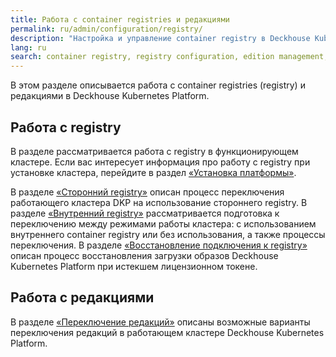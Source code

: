 ```yaml
---
title: Работа с container registries и редакциями
permalink: ru/admin/configuration/registry/
description: "Настройка и управление container registry в Deckhouse Kubernetes Platform. Внутренний registry, интеграция с внешними registry и переключение редакций."
lang: ru
search: container registry, registry configuration, edition management, registry management, container images, управление редакциями
---
```


В этом разделе описывается работа с container registries (registry) и редакциями в Deckhouse Kubernetes Platform.

## Работа с registry

В разделе рассматривается работа с registry в функционирующем кластере. Если вас интересует информация про работу с registry при установке кластера, перейдите в раздел [«Установка платформы»](../../../installing/).

В разделе [«Сторонний registry»](../registry/third-party.html) описан процесс переключения работающего кластера DKP на использование стороннего registry.
В разделе [«Внутренний registry»](../registry/internal.html) рассматривается подготовка к переключению между режимами работы кластера: с использованием внутреннего container registry или без использования, а также процессы переключения.
В разделе [«Восстановление подключения к registry»](../registry/restore-token.html) описан процесс восстановления загрузки образов Deckhouse Kubernetes Platform при истекшем лицензионном токене.

## Работа с редакциями

В разделе [«Переключение редакций»](../registry/switching-editions.html) описаны возможные варианты переключения редакций в работающем кластере Deckhouse Kubernetes Platform.
